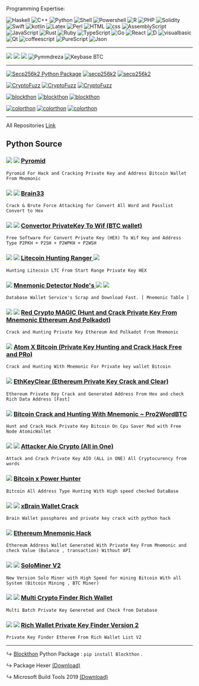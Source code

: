 Programming Expertise:

![Haskell](https://img.shields.io/badge/-Haskell-000000?&logo=haskell&logoColor=magenta)
![C++](https://img.shields.io/badge/-C++-000000?&logo=c&logoColor=blue)
![Python](https://img.shields.io/badge/-Python-000000?&logo=Python&logoColor=yellow)
![Shell](https://img.shields.io/badge/-Shell-000?&logo=shell)
![Powershell](https://img.shields.io/badge/-Powershell-000?&logo=powershell)
![R](https://img.shields.io/badge/-R-000?&logo=R)
![PHP](https://img.shields.io/badge/-PHP-000?&logo=PHP)
![Solidity](https://img.shields.io/badge/-Solidity-000?&logo=Solidity)
![Swift](https://img.shields.io/badge/-Swift-000?&logo=swift)
![kotlin](https://img.shields.io/badge/-kotlin-000?&logo=kotlin)
![Latex](https://img.shields.io/badge/-Latex-000?&logo=latex)
![Perl](https://img.shields.io/badge/-Perl-000?&logo=perl)
![HTML](https://img.shields.io/badge/-HTML-000000?&logo=HTML5)
![css](https://img.shields.io/badge/-CSS-000000?&logo=css3&logoColor=yellow)
![AssemblyScript](https://img.shields.io/badge/-Assembly-000?&logo=assemblyscript)
![JavaScript](https://img.shields.io/badge/-JavaScript-000?&logo=JavaScript)
![Rust](https://img.shields.io/badge/-Rust-000000?&logo=Rust)
![Ruby](https://img.shields.io/badge/-Ruby-000000?&logo=Ruby&logoColor=red)
![TypeScript](https://img.shields.io/badge/-TypeScript-000?&logo=TypeScript)
![Go](https://img.shields.io/badge/-Go-000?&logo=Go)
![React](https://img.shields.io/badge/-React-000?&logo=react)
![D](https://img.shields.io/badge/-D-000?&logo=d)
![visualbasic](https://img.shields.io/badge/-VisualBasic-000?&logo=visualbasic)
![Qt](https://img.shields.io/badge/-Qt-000?&logo=qt)
![coffeescript](https://img.shields.io/badge/-CoffeeScript-000?&logo=coffeescript)
![PureScript](https://img.shields.io/badge/-PureScript-000?&logo=purescript)
![Json](https://img.shields.io/badge/-JSON-000?&logo=json)

---

![](https://img.shields.io/badge/%20Web%20Site-Mmdrza.Com-green?style=plastic&link=https://mmdrza.com) ![](https://img.shields.io/badge/Telegram-Channel-orange?style=plastic&link=https://t.me/Cryptoixer) ![](https://img.shields.io/badge/Telegram-ID%20MrPyMmdrza-blue?style=plastic&link=https://t.me/MrPyMmdrza)
<img src="https://komarev.com/ghpvc/?username=Pymmdrza&label=Profile%20views&color=00b0f0&style=plastic" alt="Pymmdreza" /> <img alt="Keybase BTC" src="https://img.shields.io/keybase/btc/pymmdrza?style=plastic&color=orange&logo=bitcoin">


---

[![Secp256k2 Python Package](https://img.shields.io/badge/Python_Package-SECP256k2-70c454?logo=Python&logoColor=bababa&style=plastic)](https://secp256k2.readthedocs.io/en/latest/) [![secp256k2](https://img.shields.io/badge/pip%20install%20secp256k2-4a4a4a?style=plastic&logo=windows)](https://pypi.org/project/secp256k2/) [![secp256k2](https://img.shields.io/badge/pip3%20install%20secp256k2-4a4a4a?style=plastic&logo=linux&logoColor=yellow)](https://pypi.org/project/secp256k2/)

[![CryptoFuzz](https://img.shields.io/badge/Python_Package-cryptoFuzz-blue?logo=Python&logoColor=bababa&link=https://pymmdrza.github.io/cryptoFuzz&style=plastic)](https://cryptofuzz.readthedocs.io/en/latest/ 'CryptoFuzz') [![CryptoFuzz](https://img.shields.io/badge/pip%20install%20cryptofuzz-4a4a4a?style=plastic&logo=windows)](https://pypi.org/project/cryptofuzz) [![CryptoFuzz](https://img.shields.io/badge/pip3%20install%20cryptofuzz-grey?style=plastic&logo=linux)](https://cryptofuzz.readthedocs.io/en/latest/ 'CryptoFuzz')


[![blockthon](https://img.shields.io/badge/Python_Package-blockthon-70c454?logo=Python&logoColor=bababa&style=plastic)](https://blockthon.github.io/Blockthon 'Blockthon Python Package') [![blockthon](https://img.shields.io/badge/pip%20install%20blockthon-4a4a4a?style=plastic&logo=windows)](https://pypi.org/project/blockthon) [![blockthon](https://img.shields.io/badge/pip3%20install%20blockthon-grey?style=plastic&logo=linux)](https://pypi.org/project/blockthon)


[![colorthon](https://img.shields.io/badge/Python_Package-colorthon-blue?logo=Python&logoColor=bababa&style=plastic)](https://colorthon.github.io/colorthon) [![colorthon](https://img.shields.io/badge/pip%20install%20colorthon-4a4a4a?style=plastic&link=https://pypi.org/project/colorthon/&logo=windows)](https://colorthon.github.io/colorthon) [![colorthon](https://img.shields.io/badge/pip3%20install%20colorthon-grey?style=plastic&logo=linux)](https://colorthon.github.io/colorthon)

---


All Repositories [Link](https://github.com/Pymmdrza?tab=repositories)

## Python Source


### ![](https://img.shields.io/badge/-FREE-red?style=plastic)  ![](https://img.shields.io/badge/Repo-New-yellow?style=plastic) [Pyromid](https://github.com/Pymmdrza/Pyromid 'Pyromid For Hack and Cracking Private Key and Address Bitcoin Wallet From Mnemonic')

`Pyromid For Hack and Cracking Private Key and Address Bitcoin Wallet From Mnemonic`


### ![](https://img.shields.io/badge/-FREE-red?style=plastic)  ![](https://img.shields.io/badge/Repo-New-yellow?style=plastic) [Brain33](https://github.com/Pymmdrza/Brain33 'Crack & Brute Force Attacking for Convert All Word and Passlist Convert to Hex')

`Crack & Brute Force Attacking for Convert All Word and Passlist Convert to Hex`


### ![](https://img.shields.io/badge/-FREE-red?style=plastic)  ![](https://img.shields.io/badge/Repo-New-yellow?style=plastic) [Convertor PrivateKey To Wif (BTC wallet)](https://github.com/Pymmdrza/CWF_Convertor-WIF 'Convertor PrivateKey To Wif (BTC wallet)')

`Free Software For Convert Private Key (HEX) To Wif Key and Address Type P2PKH + P2SH + P2WPKH + P2WSH`

### ![](https://img.shields.io/badge/-FREE-red?style=plastic)  ![](https://img.shields.io/badge/Repo-New-yellow?style=plastic) [Litecoin Hunting Ranger ](https://github.com/Pymmdrza/LiteHuntRanger 'Hunting Litecoin LTC From Start Range Private Key HEX') ![](https://img.shields.io/badge/-Update-blue?style=plastic)

`Hunting Litecoin LTC From Start Range Private Key HEX`

### ![](https://img.shields.io/badge/Repo-New-yellow?style=plastic) [Mnemonic Detector Node's ](https://github.com/Pymmdrza/MnemonicDetector 'Mnemonic Detector Scrap Mnemonic From All Node Wallet Service') ![](https://img.shields.io/badge/-Update-blue?style=plastic) ![](https://img.shields.io/badge/PRO-Version-red?style=plastic)

`Database Wallet Service's Scrap and Download Fast. [ Mnemonic Table ] `

### ![](https://img.shields.io/badge/-FREE-red?style=plastic)  ![](https://img.shields.io/badge/Repo-New-yellow?style=plastic) [Red Crypto MAGIC (Hunt and Crack Private Key From Mnemonic Ethereum And Polkadot) ](https://github.com/Pymmdrza/REDCryptoMAGIC 'Red Crypto MAGIC (Hunt and Crack Private Key From Mnemonic Ethereum And Polkadot') 

`Crack and Hunting Private Key Ethereum And Polkadot From Mnemonic`

### ![](https://img.shields.io/badge/Repo-New-yellow?style=plastic) [Atom X Bitcoin (Private Key Hunting and Crack Hack Free and PRo) ](https://github.com/Pymmdrza/AtomXBitcoin 'Atom X Bitcoin (Private Key Hunting and Crack Hack)') 

`Crack and Hunting With Mnemonic For Private key wallet Bitcoin`

### ![](https://img.shields.io/badge/Repo-New-yellow?style=plastic) [EthKeyClear (Ethereum Private Key Crack and Clear) ](https://github.com/Pymmdrza/EthKeyClear 'Ethereum Hack Crack Private Key Private Key Wallet') 

`Ethereum Private Key Crack and Generated Address From Hex and check Rich Data Address [Fast]`

### ![](https://img.shields.io/badge/Repo-New-yellow?style=plastic) [Bitcoin Crack and Hunting With Mnemonic ~ Pro2WordBTC ](https://github.com/Pymmdrza/Pro2WordBTC 'Bitcoin Crack and Hunting With Mnemonic ~ Pro2WordBTC') 

`Hunt and Crack Hack Private Key Bitcoin On Cpu Saver Mod with Free Node AtomicWallet`

### ![](https://img.shields.io/badge/-FREE-red?style=plastic)  ![](https://img.shields.io/badge/Repo-New-yellow?style=plastic) [Attacker Aio Crypto (All in One) ](https://github.com/Pymmdrza/AttackAIO_Crypto 'Attack and Crack Private Key AIO (ALL in ONE) All Cryptocurency from words') 

`Attack and Crack Private Key AIO (ALL in ONE) All Cryptocurency from words`

### ![](https://img.shields.io/badge/Repo-New-yellow?style=plastic) [Bitcoin x Power Hunter](https://github.com/Pymmdrza/BitcoinXPowerHunter 'bitcoin private key crack and hack all address type')

`Bitcoin All Address Type Hunting With High speed checked DataBase`

### ![](https://img.shields.io/badge/-FREE-red?style=plastic)  ![](https://img.shields.io/badge/Repo-New-yellow?style=plastic) [xBrain Wallet Crack](https://github.com/Pymmdrza/xBrainWallet 'Brain Wallet passphares and private key crack woth python hack')

`Brain Wallet passphares and private key crack with python hack`

### ![](https://img.shields.io/badge/Repo-New-yellow?style=plastic) [Ethereum Mnemonic Hack](https://github.com/Pymmdrza/EthereumMnemonicCrack 'Ethereum Mnemonic Hack')

`Ethereum Address Wallet Generated With Private Key From Mnemonic and check Value (Balance , transaction) Without API`

### ![](https://img.shields.io/badge/-FREE-red?style=plastic)  ![](https://img.shields.io/badge/Repo-New-yellow?style=plastic) [SoloMiner V2](https://github.com/Pymmdrza/SoloMinerV2 'Mining Bitcoin Script Solo')

`New Version Solo Miner with High Speed for mining Bitcoin With all System (Bitcoin Mining , BTC Miner)`

### ![](https://img.shields.io/badge/-FREE-red?style=plastic)  ![](https://img.shields.io/badge/Repo-New-yellow?style=plastic) [Multi Crypto Finder Rich Wallet](https://github.com/Pymmdrza/MultiCryptoFinderRich 'Multi Crypto Finder Rich Wallet')

`Multi Batch Private Key Genereted and Check from Database`

### ![](https://img.shields.io/badge/-FREE-red?style=plastic)  ![](https://img.shields.io/badge/Repo-New-yellow?style=plastic) [Rich Wallet Private Key Finder Version 2](https://github.com/Pymmdrza/RichWalletPrivateKeyFinder2 'Private Key Finder Ethereum')

`Private Key Finder Etherem From Rich Wallet List V2`

---



↪️ [Blockthon](https://github.com/Blockthon/Blockthon) Python Package : `pip install Blockthon` .

↪️ Package Hexer [(Download)](https://github.com/Pymmdrza/HEXER/blob/main/mHash/hexer.py)

↪️ Microsoft Build Tools 2019 [(Download)](https://visualstudio.microsoft.com/downloads/#build-tools-for-visual-studio-2019)


